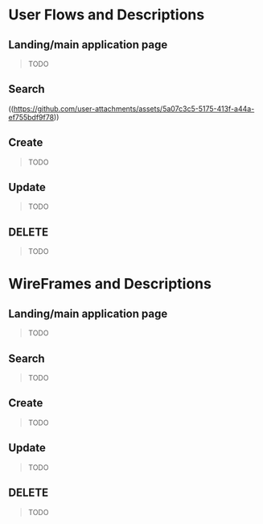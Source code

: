 # User Flows and Descriptions

## Landing/main application page
> TODO

## Search
((https://github.com/user-attachments/assets/5a07c3c5-5175-413f-a44a-ef755bdf9f78))


## Create
> TODO

## Update
> TODO

## DELETE
> TODO


# WireFrames and Descriptions

## Landing/main application page
> TODO

## Search
> TODO

## Create
> TODO

## Update
> TODO

## DELETE
> TODO   
